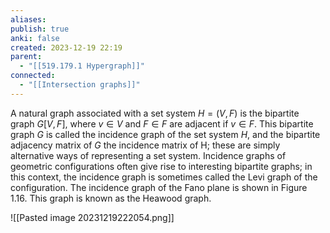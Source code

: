 ```yaml
---
aliases: 
publish: true
anki: false
created: 2023-12-19 22:19
parent:
  - "[[519.179.1 Hypergraph]]"
connected:
  - "[[Intersection graphs]]"
---
```


A natural graph associated with a set system $H = (V,F)$ is the bipartite graph $G[V,F]$, where $v ∈ V$ and $F ∈ F$ are adjacent if $v ∈ F$. 
This bipartite graph $G$ is called the incidence graph of the set system $H$, and the bipartite adjacency matrix of $G$ the incidence matrix of H; these are simply alternative ways of representing a set system. Incidence graphs of geometric configurations often give rise to interesting bipartite graphs; in this context, the incidence graph is sometimes called the Levi graph of the configuration. The incidence graph of the Fano plane is shown in Figure 1.16. This graph is known as the Heawood graph.

![[Pasted image 20231219222054.png]]














